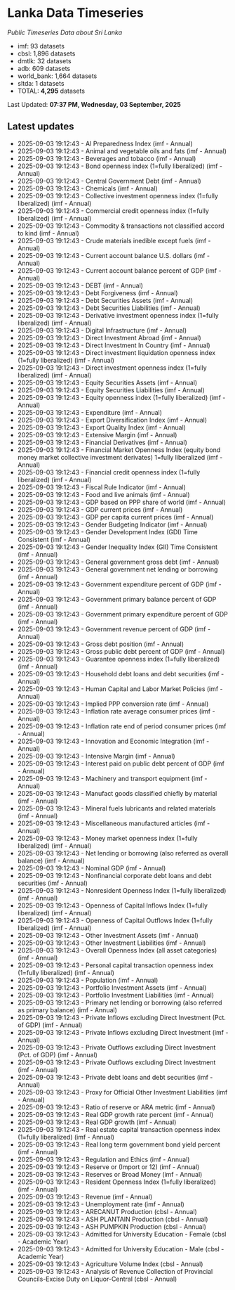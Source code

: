 # Lanka Data Timeseries
*Public Timeseries Data about Sri Lanka*

* imf: 93 datasets
* cbsl: 1,896 datasets
* dmtlk: 32 datasets
* adb: 609 datasets
* world_bank: 1,664 datasets
* sltda: 1 datasets
* TOTAL: **4,295** datasets

Last Updated: **07:37 PM, Wednesday, 03 September, 2025**

## Latest updates

* 2025-09-03 19:12:43 - AI Preparedness Index (imf - Annual)
* 2025-09-03 19:12:43 - Animal and vegetable oils and fats (imf - Annual)
* 2025-09-03 19:12:43 - Beverages and tobacco (imf - Annual)
* 2025-09-03 19:12:43 - Bond openness index (1=fully liberalized) (imf - Annual)
* 2025-09-03 19:12:43 - Central Government Debt (imf - Annual)
* 2025-09-03 19:12:43 - Chemicals (imf - Annual)
* 2025-09-03 19:12:43 - Collective investment openness index (1=fully liberalized) (imf - Annual)
* 2025-09-03 19:12:43 - Commercial credit openness index (1=fully liberalized) (imf - Annual)
* 2025-09-03 19:12:43 - Commodity & transactions not classified accord to kind (imf - Annual)
* 2025-09-03 19:12:43 - Crude materials inedible except fuels (imf - Annual)
* 2025-09-03 19:12:43 - Current account balance U.S. dollars (imf - Annual)
* 2025-09-03 19:12:43 - Current account balance percent of GDP (imf - Annual)
* 2025-09-03 19:12:43 - DEBT (imf - Annual)
* 2025-09-03 19:12:43 - Debt Forgiveness (imf - Annual)
* 2025-09-03 19:12:43 - Debt Securities Assets (imf - Annual)
* 2025-09-03 19:12:43 - Debt Securities Liabilities (imf - Annual)
* 2025-09-03 19:12:43 - Derivative investment openness index (1=fully liberalized) (imf - Annual)
* 2025-09-03 19:12:43 - Digital Infrastructure (imf - Annual)
* 2025-09-03 19:12:43 - Direct Investment Abroad (imf - Annual)
* 2025-09-03 19:12:43 - Direct Investment In Country (imf - Annual)
* 2025-09-03 19:12:43 - Direct investment liquidation openness index (1=fully liberalized) (imf - Annual)
* 2025-09-03 19:12:43 - Direct investment openness index (1=fully liberalized) (imf - Annual)
* 2025-09-03 19:12:43 - Equity Securities Assets (imf - Annual)
* 2025-09-03 19:12:43 - Equity Securities Liabilities (imf - Annual)
* 2025-09-03 19:12:43 - Equity openness index (1=fully liberalized) (imf - Annual)
* 2025-09-03 19:12:43 - Expenditure (imf - Annual)
* 2025-09-03 19:12:43 - Export Diversification Index (imf - Annual)
* 2025-09-03 19:12:43 - Export Quality Index (imf - Annual)
* 2025-09-03 19:12:43 - Extensive Margin (imf - Annual)
* 2025-09-03 19:12:43 - Financial Derivatives (imf - Annual)
* 2025-09-03 19:12:43 - Financial Market Openness Index (equity bond money market collective investment derivates) 1=fully liberalized (imf - Annual)
* 2025-09-03 19:12:43 - Financial credit openness index (1=fully liberalized) (imf - Annual)
* 2025-09-03 19:12:43 - Fiscal Rule Indicator (imf - Annual)
* 2025-09-03 19:12:43 - Food and live animals (imf - Annual)
* 2025-09-03 19:12:43 - GDP based on PPP share of world (imf - Annual)
* 2025-09-03 19:12:43 - GDP current prices (imf - Annual)
* 2025-09-03 19:12:43 - GDP per capita current prices (imf - Annual)
* 2025-09-03 19:12:43 - Gender Budgeting Indicator (imf - Annual)
* 2025-09-03 19:12:43 - Gender Development Index (GDI) Time Consistent (imf - Annual)
* 2025-09-03 19:12:43 - Gender Inequality Index (GII) Time Consistent (imf - Annual)
* 2025-09-03 19:12:43 - General government gross debt (imf - Annual)
* 2025-09-03 19:12:43 - General government net lending or borrowing (imf - Annual)
* 2025-09-03 19:12:43 - Government expenditure percent of GDP (imf - Annual)
* 2025-09-03 19:12:43 - Government primary balance percent of GDP (imf - Annual)
* 2025-09-03 19:12:43 - Government primary expenditure percent of GDP (imf - Annual)
* 2025-09-03 19:12:43 - Government revenue percent of GDP (imf - Annual)
* 2025-09-03 19:12:43 - Gross debt position (imf - Annual)
* 2025-09-03 19:12:43 - Gross public debt percent of GDP (imf - Annual)
* 2025-09-03 19:12:43 - Guarantee openness index (1=fully liberalized) (imf - Annual)
* 2025-09-03 19:12:43 - Household debt loans and debt securities (imf - Annual)
* 2025-09-03 19:12:43 - Human Capital and Labor Market Policies (imf - Annual)
* 2025-09-03 19:12:43 - Implied PPP conversion rate (imf - Annual)
* 2025-09-03 19:12:43 - Inflation rate average consumer prices (imf - Annual)
* 2025-09-03 19:12:43 - Inflation rate end of period consumer prices (imf - Annual)
* 2025-09-03 19:12:43 - Innovation and Economic Integration (imf - Annual)
* 2025-09-03 19:12:43 - Intensive Margin (imf - Annual)
* 2025-09-03 19:12:43 - Interest paid on public debt percent of GDP (imf - Annual)
* 2025-09-03 19:12:43 - Machinery and transport equipment (imf - Annual)
* 2025-09-03 19:12:43 - Manufact goods classified chiefly by material (imf - Annual)
* 2025-09-03 19:12:43 - Mineral fuels lubricants and related materials (imf - Annual)
* 2025-09-03 19:12:43 - Miscellaneous manufactured articles (imf - Annual)
* 2025-09-03 19:12:43 - Money market openness index (1=fully liberalized) (imf - Annual)
* 2025-09-03 19:12:43 - Net lending or borrowing (also referred as overall balance) (imf - Annual)
* 2025-09-03 19:12:43 - Nominal GDP (imf - Annual)
* 2025-09-03 19:12:43 - Nonfinancial corporate debt loans and debt securities (imf - Annual)
* 2025-09-03 19:12:43 - Nonresident Openness Index (1=fully liberalized) (imf - Annual)
* 2025-09-03 19:12:43 - Openness of Capital Inflows Index (1=fully liberalized) (imf - Annual)
* 2025-09-03 19:12:43 - Openness of Capital Outflows Index (1=fully liberalized) (imf - Annual)
* 2025-09-03 19:12:43 - Other Investment Assets (imf - Annual)
* 2025-09-03 19:12:43 - Other Investment Liabilities (imf - Annual)
* 2025-09-03 19:12:43 - Overall Openness Index (all asset categories) (imf - Annual)
* 2025-09-03 19:12:43 - Personal capital transaction openness index (1=fully liberalized) (imf - Annual)
* 2025-09-03 19:12:43 - Population (imf - Annual)
* 2025-09-03 19:12:43 - Portfolio Investment Assets (imf - Annual)
* 2025-09-03 19:12:43 - Portfolio Investment Liabilities (imf - Annual)
* 2025-09-03 19:12:43 - Primary net lending or borrowing (also referred as primary balance) (imf - Annual)
* 2025-09-03 19:12:43 - Private Inflows excluding Direct Investment (Pct. of GDP) (imf - Annual)
* 2025-09-03 19:12:43 - Private Inflows excluding Direct Investment (imf - Annual)
* 2025-09-03 19:12:43 - Private Outflows excluding Direct Investment (Pct. of GDP) (imf - Annual)
* 2025-09-03 19:12:43 - Private Outflows excluding Direct Investment (imf - Annual)
* 2025-09-03 19:12:43 - Private debt loans and debt securities (imf - Annual)
* 2025-09-03 19:12:43 - Proxy for Official Other Investment Liabilities (imf - Annual)
* 2025-09-03 19:12:43 - Ratio of reserve or ARA metric (imf - Annual)
* 2025-09-03 19:12:43 - Real GDP growth rate percent (imf - Annual)
* 2025-09-03 19:12:43 - Real GDP growth (imf - Annual)
* 2025-09-03 19:12:43 - Real estate capital transaction openness index (1=fully liberalized) (imf - Annual)
* 2025-09-03 19:12:43 - Real long term government bond yield percent (imf - Annual)
* 2025-09-03 19:12:43 - Regulation and Ethics (imf - Annual)
* 2025-09-03 19:12:43 - Reserve or (Import or 12) (imf - Annual)
* 2025-09-03 19:12:43 - Reserves or Broad Money (imf - Annual)
* 2025-09-03 19:12:43 - Resident Openness Index (1=fully liberalized) (imf - Annual)
* 2025-09-03 19:12:43 - Revenue (imf - Annual)
* 2025-09-03 19:12:43 - Unemployment rate (imf - Annual)
* 2025-09-03 19:12:43 - ARECANUT Production (cbsl - Annual)
* 2025-09-03 19:12:43 - ASH PLANTAIN Production (cbsl - Annual)
* 2025-09-03 19:12:43 - ASH PUMPKIN Production (cbsl - Annual)
* 2025-09-03 19:12:43 - Admitted for University Education - Female (cbsl - Academic Year)
* 2025-09-03 19:12:43 - Admitted for University Education - Male (cbsl - Academic Year)
* 2025-09-03 19:12:43 - Agriculture Volume Index (cbsl - Annual)
* 2025-09-03 19:12:43 - Analysis of Revenue Collection of Provincial Councils-Excise Duty on Liquor-Central (cbsl - Annual)